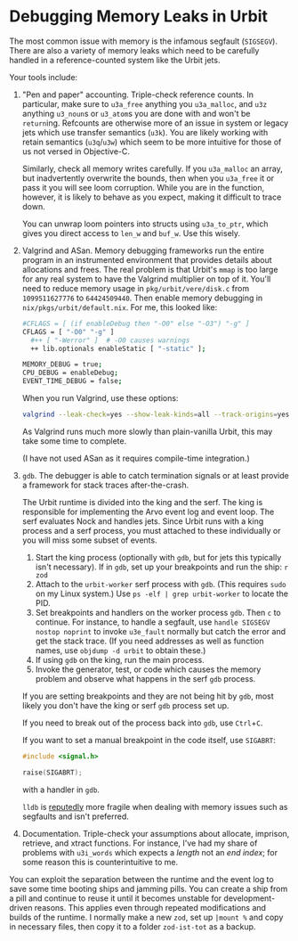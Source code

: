 # Debugging Memory Leaks in Urbit

The most common issue with memory is the infamous segfault (`SIGSEGV`).  There are also a variety of memory leaks which need to be carefully handled in a reference-counted system like the Urbit jets.

Your tools include:

1.  "Pen and paper" accounting.  Triple-check reference counts.  In particular, make sure to `u3a_free` anything you `u3a_malloc`, and `u3z` anything `u3_noun`s or `u3_atom`s you are done with and won't be `return`ing.  Refcounts are otherwise more of an issue in system or legacy jets which use transfer semantics (`u3k`).  You are likely working with retain semantics (`u3q`/`u3w`) which seem to be more intuitive for those of us not versed in Objective-C.

    Similarly, check all memory writes carefully.  If you `u3a_malloc` an array, but inadvertently overwrite the bounds, then when you `u3a_free` it or pass it you will see loom corruption.  While you are in the function, however, it is likely to behave as you expect, making it difficult to trace down.
    
    You can unwrap loom pointers into structs using `u3a_to_ptr`, which gives you direct access to `len_w` and `buf_w`.  Use this wisely.

2.  Valgrind and ASan.  Memory debugging frameworks run the entire program in an instrumented environment that provides details about allocations and frees.  The real problem is that Urbit's `mmap` is too large for any real system to have the Valgrind multiplier on top of it.  You'll need to reduce memory usage in `pkg/urbit/vere/disk.c` from `1099511627776` to `64424509440`.  Then enable memory debugging in `nix/pkgs/urbit/default.nix`.  For me, this looked like:

    ```sh
    #CFLAGS = [ (if enableDebug then "-O0" else "-O3") "-g" ]
    CFLAGS = [ "-O0" "-g" ]
      #++ [ "-Werror" ]  # -O0 causes warnings
      ++ lib.optionals enableStatic [ "-static" ];

    MEMORY_DEBUG = true;
    CPU_DEBUG = enableDebug;
    EVENT_TIME_DEBUG = false;
    ```

    When you run Valgrind, use these options:

    ```sh
    valgrind --leak-check=yes --show-leak-kinds=all --track-origins=yes urbit -g zod
    ```

    As Valgrind runs much more slowly than plain-vanilla Urbit, this may take some time to complete.
    
    (I have not used ASan as it requires compile-time integration.)

3.  `gdb`.  The debugger is able to catch termination signals or at least provide a framework for stack traces after-the-crash.

    The Urbit runtime is divided into the king and the serf.  The king is responsible for implementing the Arvo event log and event loop.  The serf evaluates Nock and handles jets.  Since Urbit runs with a king process and a serf process, you must attached to these individually or you will miss some subset of events.

    1. Start the king process (optionally with `gdb`, but for jets this typically isn't necessary).  If in `gdb`, set up your breakpoints and run the ship:  `r zod`
    2. Attach to the `urbit-worker` serf process with `gdb`.  (This requires `sudo` on my Linux system.)  Use `ps -elf | grep urbit-worker` to locate the PID.
    3. Set breakpoints and handlers on the worker process `gdb`.  Then `c` to continue.  For instance, to handle a segfault, use `handle SIGSEGV nostop noprint` to invoke `u3e_fault` normally but catch the error and get the stack trace.  (If you need addresses as well as function names, use `objdump -d urbit` to obtain these.)
    4. If using `gdb` on the king, run the main process.
    5. Invoke the generator, test, or code which causes the memory problem and observe what happens in the serf `gdb` process.

    If you are setting breakpoints and they are not being hit by `gdb`, most likely you don't have the king or serf `gdb` process set up.

    If you need to break out of the process back into `gdb`, use `Ctrl`+`C`.

    If you want to set a manual breakpoint in the code itself, use `SIGABRT`:

    ```c
    #include <signal.h>

    raise(SIGABRT);
    ```

    with a handler in `gdb`.

    `lldb` is [reputedly](https://stackoverflow.com/questions/26529581/lldb-break-upon-sigsegv) more fragile when dealing with memory issues such as segfaults and isn't preferred.

4.  Documentation.  Triple-check your assumptions about allocate, imprison, retrieve, and xtract functions.  For instance, I've had my share of problems with `u3i_words` which expects a _length_ not an _end index_; for some reason this is counterintuitive to me.

You can exploit the separation between the runtime and the event log to save some time booting ships and jamming pills.  You can create a ship from a pill and continue to reuse it until it becomes unstable for development-driven reasons.  This applies even through repeated modifications and builds of the runtime.  I normally make a new `zod`, set up `|mount %` and copy in necessary files, then copy it to a folder `zod-ist-tot` as a backup.
